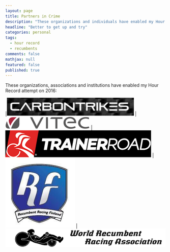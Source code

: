 ```yaml
---
layout: page
title: Partners in Crime
description: "These organizations and individuals have enabled my Hour Record attempt on 2016"
headline: "Better to get up and try"
categories: personal
tags: 
  - hour record
  - recumbents
comments: false
mathjax: null
featured: false
published: true
---
```


These organizations, associations and institutions have enabled my Hour Record attempt on 2016:

|[![CARBONTRIKES](/images/Carbontrikes.png)](http://carbontrikes.com)
|[![Vitec](/images/vitec.png)](http://www.vitec.se)
|[![TrainerRoad](/images/trainerroad.png)](http://trainerroad.com)
|[![RRF](/images/rrf.png)](http://rrfi.fi/)
|[![WRRA](/images/wrra2.gif)](http://www.recumbents.com/wrra)




 
